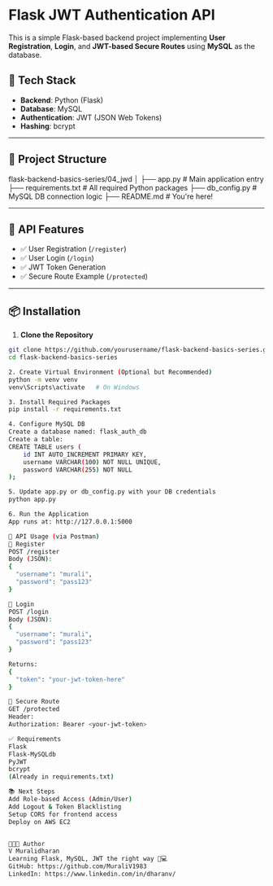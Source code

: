 # Flask JWT Authentication API

This is a simple Flask-based backend project implementing **User Registration**, **Login**, and **JWT-based Secure Routes** using **MySQL** as the database.

## 🔧 Tech Stack

- **Backend**: Python (Flask)
- **Database**: MySQL
- **Authentication**: JWT (JSON Web Tokens)
- **Hashing**: bcrypt

---

## 📁 Project Structure

flask-backend-basics-series/04_jwd
│
├── app.py # Main application entry
├── requirements.txt # All required Python packages
├── db_config.py # MySQL DB connection logic
├── README.md # You're here!


---

## 🔐 API Features

- ✅ User Registration (`/register`)
- ✅ User Login (`/login`)
- ✅ JWT Token Generation
- ✅ Secure Route Example (`/protected`)

---

## 📦 Installation

1. **Clone the Repository**
```bash
git clone https://github.com/yourusername/flask-backend-basics-series.git
cd flask-backend-basics-series

2. Create Virtual Environment (Optional but Recommended)
python -m venv venv
venv\Scripts\activate   # On Windows

3. Install Required Packages
pip install -r requirements.txt

4. Configure MySQL DB
Create a database named: flask_auth_db
Create a table:
CREATE TABLE users (
    id INT AUTO_INCREMENT PRIMARY KEY,
    username VARCHAR(100) NOT NULL UNIQUE,
    password VARCHAR(255) NOT NULL
);

5. Update app.py or db_config.py with your DB credentials
python app.py

6. Run the Application
App runs at: http://127.0.0.1:5000

🔄 API Usage (via Postman)
🔹 Register
POST /register
Body (JSON):
{
  "username": "murali",
  "password": "pass123"
}

🔹 Login
POST /login
Body (JSON):
{
  "username": "murali",
  "password": "pass123"
}

Returns:
{
  "token": "your-jwt-token-here"
}

🔹 Secure Route
GET /protected
Header:
Authorization: Bearer <your-jwt-token>

✅ Requirements
Flask
Flask-MySQLdb
PyJWT
bcrypt
(Already in requirements.txt)

📚 Next Steps
Add Role-based Access (Admin/User)
Add Logout & Token Blacklisting
Setup CORS for frontend access
Deploy on AWS EC2


🙌🧑‍💻 Author
V Muralidharan
Learning Flask, MySQL, JWT the right way 🧠💻
GitHub: https://github.com/MuraliV1983
LinkedIn: https://www.linkedin.com/in/dharanv/